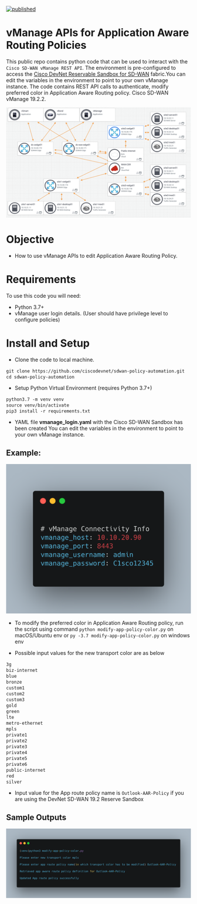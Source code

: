 
[![published](https://static.production.devnetcloud.com/codeexchange/assets/images/devnet-published.svg)](https://developer.cisco.com/codeexchange/github/repo/CiscoDevNet/sdwan-policy-automation)

# vManage APIs for Application Aware Routing Policies

This public repo contains python code that can be used to interact with the `Cisco SD-WAN vManage REST API`. The environment is pre-configured to access the [Cisco DevNet Reservable Sandbox for SD-WAN](https://devnetsandbox.cisco.com/RM/Diagram/Index/c9679e49-6751-4f43-9bb4-9d7ee162b069?diagramType=Topology) fabric.You can edit the variables in the environment to point to your own vManage instance. The code contains REST API calls to authenticate, modify preferred color in Application Aware Routing policy. Cisco SD-WAN vManage 19.2.2.

![Sandbox Image](./images/sdwan_sandbox.png)


# Objective 

*   How to use vManage APIs to edit Application Aware Routing Policy.

# Requirements

To use this code you will need:

* Python 3.7+
* vManage user login details. (User should have privilege level to configure policies)

# Install and Setup

- Clone the code to local machine.

```
git clone https://github.com/ciscodevnet/sdwan-policy-automation.git
cd sdwan-policy-automation
```
- Setup Python Virtual Environment (requires Python 3.7+)

```
python3.7 -m venv venv
source venv/bin/activate
pip3 install -r requirements.txt
```

- YAML file **vmanage_login.yaml** with the Cisco SD-WAN Sandbox has been created  You can edit the variables in the environment to point to your own vManage instance.

## Example:

![Yaml](./images/vmanage_login.png)

- To modify the preferred color in Application Aware Routing policy, run the script using command `python modify-app-policy-color.py` on macOS/Ubuntu env or `py -3.7 modify-app-policy-color.py` on windows env

- Possible input values for the new transport color are as below 

```
3g
biz-internet
blue
bronze
custom1
custom2
custom3
gold
green
lte
metro-ethernet
mpls
private1
private2
private3
private4
private5
private6
public-internet
red
silver
```

- Input value for the App route policy name is `Outlook-AAR-Policy` if you are using the DevNet SD-WAN 19.2 Reserve Sandbox

## Sample Outputs

![AppOutput](./images/output.png)

